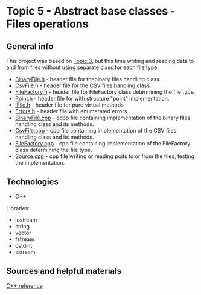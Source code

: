 # Topic 5 - Abstract base classes - Files operations
## General info
This project was based on [Topic 3](https://github.com/SSketcher/Objective_Programming---College/blob/main/Topic_3), but this time writing and reading data to and from files without using separate class for each file type.

* [BinaryFile.h](https://github.com/SSketcher/Objective_Programming---College/blob/main/Topic_5/BinaryFile.h) - header file for thebinary files handling class.
* [CsvFile.h](https://github.com/SSketcher/Objective_Programming---College/blob/main/Topic_5/CsvFile.h) - header file for the CSV files handling class.
* [FileFactory.h](https://github.com/SSketcher/Objective_Programming---College/blob/main/Topic_5/FileFactory.h) - header file for FileFactory class determining the file type.
* [Point.h](https://github.com/SSketcher/Objective_Programming---College/blob/main/Topic_5/Point.h) - header file for  with structure "point" implementation.
* [IFile.h](https://github.com/SSketcher/Objective_Programming---College/blob/main/Topic_5/IFile.h) - header file for pure virtual methods 
* [Errors.h](https://github.com/SSketcher/Objective_Programming---College/blob/main/Topic_5/Errors.h) - header file with enumerated errors
* [BinaryFile.cpp](https://github.com/SSketcher/Objective_Programming---College/blob/main/Topic_5/BinaryFile.cpp) - ccpp file containing implementation of the binary files handling class and its methods.
* [CsvFile.cpp](https://github.com/SSketcher/Objective_Programming---College/blob/main/Topic_5/CsvFile.cpp) - cpp file containing implementation of the CSV files handling class and its methods.
* [FileFactory.cpp](https://github.com/SSketcher/Objective_Programming---College/blob/main/Topic_5/FileFactory.cpp) - cpp file containing implementation of the FileFactory class determining the file type.
* [Source.cpp](https://github.com/SSketcher/Objective_Programming---College/blob/main/Topic_5/Source.cpp) - cpp file writing or reading poits to or from the files, testing the implementation.

## Technologies
* C++

Libraries:
* iostream
* string
* vector
* fstream
* cstdint
* sstream

## Sources and helpful materials
[C++ reference](https://en.cppreference.com/w/)
